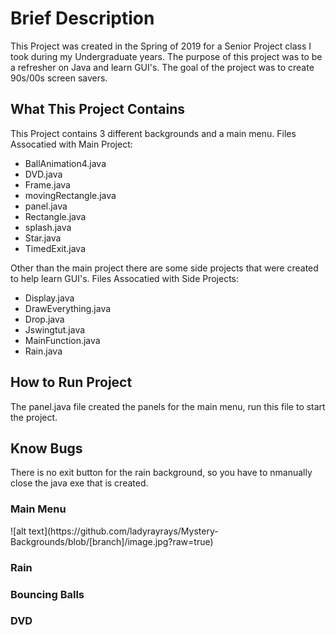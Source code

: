 <h1>Brief Description</h1>
<p>This Project was created in the Spring of 2019 for a Senior Project class I took during my Undergraduate years. The purpose of this project was to be a refresher on Java and learn GUI's. The goal of the project was to create 90s/00s screen savers.</p>

<h2>What This Project Contains</h2>
<p>This Project contains 3 different backgrounds and a main menu.
Files Assocatied with Main Project:</p>
<ul>
  <li>BallAnimation4.java</li>
  <li>DVD.java</li>
  <li>Frame.java</li>
  <li>movingRectangle.java</li>
  <li>panel.java</li>
  <li>Rectangle.java</li>
  <li>splash.java</li>
  <li>Star.java</li>
  <li>TimedExit.java</li>
</ul>

<p>Other than the main project there are some side projects that were created to help learn GUI's.
Files Assocatied with Side Projects:</p>
<ul>
  <li>Display.java</li>
  <li>DrawEverything.java</li>
  <li>Drop.java</li>
  <li>Jswingtut.java</li>
  <li>MainFunction.java</li>
  <li>Rain.java</li>
</ul>

<h2>How to Run Project</h2>
<p>The panel.java file created the panels for the main menu, run this file to start the project.</p>

<h2>Know Bugs</h2>
<p>There is no exit button for the rain background, so you have to nmanually close the java exe that is created.</p>

<h3>Main Menu</h3>
![alt text](https://github.com/ladyrayrays/Mystery-Backgrounds/blob/[branch]/image.jpg?raw=true)
<h3>Rain</h3>
<h3>Bouncing Balls</h3>
<h3>DVD</h3>
